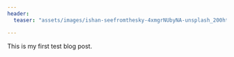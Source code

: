 ```yaml
---
header:
  teaser: "assets/images/ishan-seefromthesky-4xmgrNUbyNA-unsplash_200ht.jpg"

---
```


This is my first test blog post.
